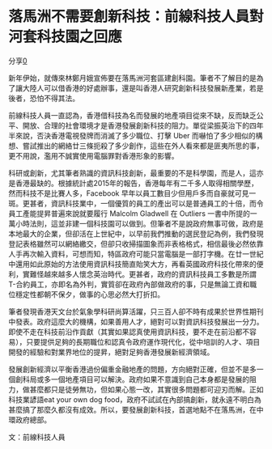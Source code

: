 落馬洲不需要創新科技：前線科技人員對河套科技園之回應
====================================================

分享[0](http://www.facebook.com/sharer.php?u=http://www.pentoy.hk/%e7%a4%be%e6%9c%83/i502/2017/01/07/%e8%90%bd%e9%a6%ac%e6%b4%b2%e4%b8%8d%e9%9c%80%e8%a6%81%e5%89%b5%e6%96%b0%e7%a7%91%e6%8a%80%ef%bc%9a%e5%89%8d%e7%b7%9a%e7%a7%91%e6%8a%80%e4%ba%ba%e5%93%a1%e5%b0%8d%e6%b2%b3%e5%a5%97%e7%a7%91%e6%8a%80/)

新年伊始，就傳來林鄭月娥宣佈要在落馬洲河套區建創科園。筆者不了解目的是為了讓大陸人可以借香港的好處辦事，還是叫香港人研究創新科技發展新產業，若是後者，恐怕不得其法。

前線科技人員一直認為，香港借科技為名而發展的地產項目從來不缺，反而缺乏公平、開放、合理的社會環境才是香港發展創新科技的阻力。單從梁振英治下的四年半來說，否決香港電視發牌而消滅了多少職位、打擊
Uber
而嚇怕了多少相似的構想、嘗試推出的網絡廿三條扼殺了多少創作，這些在外人看來都是匪夷所思的事，更不用說，濫用不誠實使用電腦罪對香港形象的影響。

科研或創新，尤其筆者熟識的資訊科技創新，最重要的不是科學園，而是人，這亦是香港最缺的。根據統計處2015年的報告，香港每年有二千多人取得相關學歷，然而科技不是比賽人多，Facebook
早年以員工數目少但用戶多而自豪就可見一斑。更甚者，資訊科技業中，一個優質的員工的產出可以是普通員工的十倍，而令員工產能提昇普遍來說就要履行
Malcolm Gladwell 在 Outliers
一書中所提的一萬小時法則，這並非建一個科技園可以做到。但筆者不是說政府無事可做，政府是本地最大的企業，但卻活在上世紀中，以早前我們推動的選民登記為例，我們發現登記表格雖然可以網絡繳交，但卻只收掃描圖象而非表格格式，相信最後必然依靠人手再次輸入資料，可想而知，特區政府可能只當電腦是一部打字機。在廿一世紀中還用如此原始的方法使用資訊科技簡直貽笑大方，再看英國政府科技化帶來的便利，實難怪越來越多人懷念英治時代。更甚者，政府的資訊科技員工多數是所謂T-合約員工，亦即名為外判，實質卻在政府內部做政府的事，只是無論工資和職位穩定性都朝不保夕，做事的心思必然大打折扣。

筆者發現香港天文台於氣象學科研尚算活躍，只三百人卻不時有成果於世界性期刊中發表。政府這麼大的機構，如果善用人才，絕對可以對資訊科技發展出一分力。即使不走在科技前沿作貢獻（其實如果認真使用資訊科技，要不走在前沿都不容易），只要提供足夠的長期職位和認真令政府運作現代化，從中培訓的人才、項目開發的經驗和對業界地位的提昇，絕對足夠香港發展新經濟領域。

發展創新經濟以平衡香港過份偏重金融地產的問題，方向絕對正確，但並不是多一個創科局或多一個地產項目可以解決。政府如果不意識到自己本身都是發展的阻力，做甚麼都只是徒勞無功，但如果心態一改，其實很多問題都可迎刃而解。正如科技業諺語eat
your own dog
food，政府不試試在內部搞創新，就永遠不明白為甚麼搞了那麼久都沒有成效。所以，要發展創新科技，首選地點不在落馬洲，在中環政府總部。

文：前線科技人員



